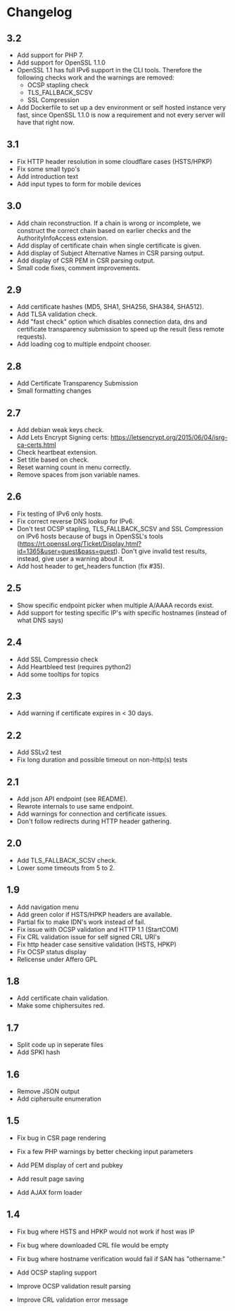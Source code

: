 # Changelog

## 3.2

- Add support for PHP 7.
- Add support for OpenSSL 1.1.0
- OpenSSL 1.1 has full IPv6 support in the CLI tools. Therefore the following checks work and the warnings are removed:
  - OCSP stapling check
  - TLS_FALLBACK_SCSV 
  - SSL Compression 
- Add Dockerfile to set up a dev environment or self hosted instance very fast, since OpenSSL 1.1.0 is now a requirement and not every server will have that right now.


## 3.1

- Fix HTTP header resolution in some cloudflare cases (HSTS/HPKP)
- Fix some small typo's
- Add introduction text
- Add input types to form for mobile devices

## 3.0

- Add chain reconstruction. If a chain is wrong or incomplete, we construct the correct chain based on earlier checks and the AuthorityInfoAccess extension.
- Add display of certificate chain when single certificate is given. 
- Add display of Subject Alternative Names in CSR parsing output.
- Add display of CSR PEM in CSR parsing output.
- Small code fixes, comment improvements.

## 2.9

- Add certificate hashes (MD5, SHA1, SHA256, SHA384, SHA512).
- Add TLSA validation check.
- Add "fast check" option which disables connection data, dns and certificate transparency submission to speed up the result (less remote requests).
- Add loading cog to multiple endpoint chooser.

## 2.8

- Add Certificate Transparency Submission
- Small formatting changes

## 2.7

- Add debian weak keys check.
- Add Lets Encrypt Signing certs: https://letsencrypt.org/2015/06/04/isrg-ca-certs.html
- Check heartbeat extension.
- Set title based on check.
- Reset warning count in menu correctly.
- Remove spaces from json variable names.

## 2.6

- Fix testing of IPv6 only hosts.
- Fix correct reverse DNS lookup for IPv6.
- Don't test OCSP stapling, TLS_FALLBACK_SCSV and SSL Compression on IPv6 hosts because of bugs in OpenSSL's tools (https://rt.openssl.org/Ticket/Display.html?id=1365&user=guest&pass=guest). Don't give invalid test results, instead, give user a warning about it.
- Add host header to get_headers function (fix #35).

## 2.5

- Show specific endpoint picker when multiple A/AAAA records exist.
- Add support for testing specific IP's with specific hostnames (instead of what DNS says)

## 2.4

- Add SSL Compressio check
- Add Heartbleed test (requires python2)
- Add some tooltips for topics

## 2.3

- Add warning if certificate expires in < 30 days.

## 2.2

- Add SSLv2 test
- Fix long duration and possible timeout on non-http(s) tests

## 2.1

- Add json API endpoint (see README).
- Rewrote internals to use same endpoint.
- Add warnings for connection and certificate issues.
- Don't follow redirects during HTTP header gathering.

## 2.0

- Add TLS_FALLBACK_SCSV check.
- Lower some timeouts from 5 to 2.

## 1.9

- Add navigation menu
- Add green color if HSTS/HPKP headers are available.
- Partial fix to make IDN's work instead of fail.
- Fix issue with OCSP validation and HTTP 1.1 (StartCOM)
- Fix CRL validation issue for self signed CRL URI's
- Fix http header case sensitive validation (HSTS, HPKP)
- Fix OCSP status display
- Relicense under Affero GPL

## 1.8

- Add certificate chain validation.
- Make some chiphersuites red.

## 1.7

- Split code up in seperate files
- Add SPKI hash

## 1.6

- Remove JSON output
- Add ciphersuite enumeration

## 1.5

- Fix bug in CSR page rendering
- Fix a few PHP warnings by better checking input parameters

- Add PEM display of cert and pubkey
- Add result page saving
- Add AJAX form loader

## 1.4

- Fix bug where HSTS and HPKP would not work if host was IP
- Fix bug where downloaded CRL file would be empty
- Fix bug where hostname verification would fail if SAN has "othername:<unsupported>"

- Add OCSP stapling support

- Improve OCSP validation result parsing
- Improve CRL validation error message
